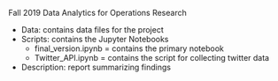 Fall 2019 Data Analytics for Operations Research

-	Data: contains data files for the project
-	Scripts: contains the Jupyter Notebooks
	-	final_version.ipynb = contains the primary notebook
	-	Twitter_API.ipynb = contains the script for collecting twitter data
- Description: report summarizing findings

